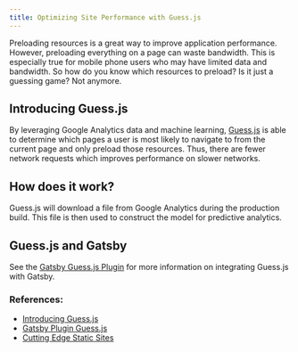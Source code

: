 ```yaml
---
title: Optimizing Site Performance with Guess.js
---
```


Preloading resources is a great way to improve application performance. However, preloading everything on a page can waste bandwidth. This is especially true for mobile phone users who may have limited data and bandwidth. So how do you know which resources to preload? Is it just a guessing game? Not anymore.

## Introducing Guess.js

By leveraging Google Analytics data and machine learning, [Guess.js](https://github.com/guess-js/guess) is able to determine which pages a user is most likely to navigate to from the current page and only preload those resources. Thus, there are fewer network requests which improves performance on slower networks.

## How does it work?

Guess.js will download a file from Google Analytics during the production build. This file is then used to construct the model for predictive analytics.

## Guess.js and Gatsby

See the [Gatsby Guess.js Plugin](/plugins/gatsby-plugin-guess-js) for more information on integrating Guess.js with Gatsby.

### References:

- [Introducing Guess.js](https://blog.mgechev.com/2018/05/09/introducing-guess-js-data-driven-user-experiences-web/)
- [Gatsby Plugin Guess.js](https://github.com/gatsbyjs/gatsby/tree/master/packages/gatsby-plugin-guess-js)
- [Cutting Edge Static Sites](https://www.contentful.com/blog/2018/06/13/journey-cutting-edge-static-sites-gatsbyjs-v2/)
